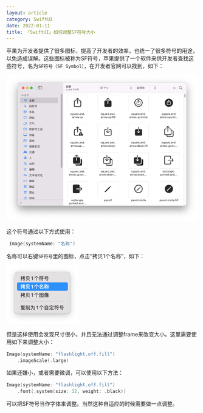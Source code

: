 ```yaml
---
layout: article
category: SwiftUI
date: 2022-01-11
title: 「SwiftUI」如何调整SF符号大小
---
```

<!-- excerpt-start -->
苹果为开发者提供了很多图标，提高了开发者的效率，也统一了很多符号的用途，以免造成误解。这些图标被称为SF符号，苹果提供了一个软件来供开发者查找这些符号，名为`SF符号（SF Symbol）`，在开发者官网可以找到，如下：

![请添加图片描述](/assets/images/630a3da16331458fb5b06bdd264621eb.png)

这个符号通过以下方式使用：

```swift
 Image(systemName: "名称")
```
名称可以右键`SF符号`里的图标，点击“拷贝1个名称”，如下：

![请添加图片描述](/assets/images/6a25c4122c4546c08874c025f39d45cc.png)

但是这样使用会发现尺寸很小，并且无法通过调整frame来改变大小。这里需要使用如下来调整大小：

```swift
Image(systemName: "flashlight.off.fill")
	.imageScale(.large)
```
如果还嫌小，或者需要微调，可以使用以下方法：

```swift
Image(systemName: "flashlight.off.fill")
	.font(.system(size: 32, weight: .black))
```
可以把SF符号当作字体来调整。当然这种自适应的时候需要做一点调整。
